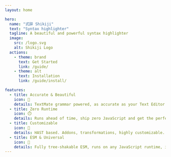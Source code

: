 ```yaml
---
layout: home

hero:
  name: "式辞 Shikiji"
  text: "Syntax highlighter"
  tagline: A beautiful and powerful syntax highlighter
  image:
    src: /logo.svg
    alt: Shikiji Logo
  actions:
    - theme: brand
      text: Get Started
      link: /guide/
    - theme: alt
      text: Installation
      link: /guide/install/

features:
  - title: Accurate & Beautiful
    icon: 🌈
    details: TextMate grammar powered, as accurate as your Text Editor. Improves as your Text Editor improves.
  - title: Zero Runtime
    icon: ⏱️
    details: Runs ahead of time, ship zero JavaScript and get the perfect syntax highlight.
  - title: Customizable
    icon: 🧩
    details: HAST based. Addons, transformations, highly customizable.
  - title: ESM & Universal
    icon: 🎄
    details: Fully tree-shakable ESM, runs on any JavaScript runtime, including Browser, Node.js, Cloudflare Workers, etc.
---
```


<HomeDemo />
